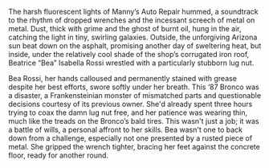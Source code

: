 The harsh fluorescent lights of Manny’s Auto Repair hummed, a soundtrack to the rhythm of dropped wrenches and the incessant screech of metal on metal. Dust, thick with grime and the ghost of burnt oil, hung in the air, catching the light in tiny, swirling galaxies. Outside, the unforgiving Arizona sun beat down on the asphalt, promising another day of sweltering heat, but inside, under the relatively cool shade of the shop’s corrugated iron roof, Beatrice “Bea” Isabella Rossi wrestled with a particularly stubborn lug nut.

Bea Rossi, her hands calloused and permanently stained with grease despite her best efforts, swore softly under her breath. This ‘87 Bronco was a disaster, a Frankensteinian monster of mismatched parts and questionable decisions courtesy of its previous owner. She'd already spent three hours trying to coax the damn lug nut free, and her patience was wearing thin, much like the treads on the Bronco’s bald tires. This wasn't just a job; it was a battle of wills, a personal affront to her skills. Bea wasn't one to back down from a challenge, especially not one presented by a rusted piece of metal. She gripped the wrench tighter, bracing her feet against the concrete floor, ready for another round.
